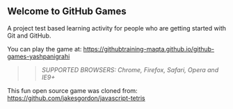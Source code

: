## Welcome to GitHub Games

A project test based learning activity for people who are getting started with Git and GitHub.

You can play the game at: https://githubtraining-maqta.github.io/github-games-yashpanigrahi

>> _*SUPPORTED BROWSERS*: Chrome, Firefox, Safari, Opera and IE9+_

This fun open source game was cloned from: https://github.com/jakesgordon/javascript-tetris
